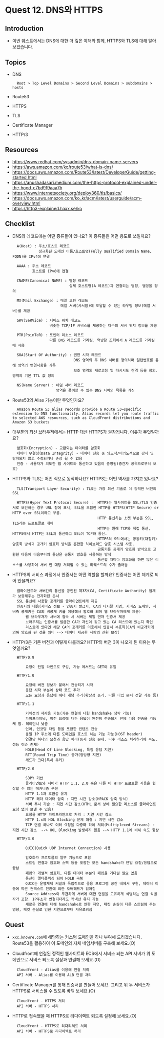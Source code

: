 # Quest 12. DNS와 HTTPS

## Introduction
* 이번 퀘스트에서는 DNS에 대한 더 깊은 이해와 함께, HTTPS와 TLS에 대해 알아보겠습니다.

## Topics
* DNS

        Root > Top Level Domains > Second Level Domains > subdomains > hosts

* Route53
* HTTPS
* TLS
* Certificate Manager
* HTTP/3

## Resources
* https://www.redhat.com/sysadmin/dns-domain-name-servers
* https://aws.amazon.com/ko/route53/what-is-dns/
* https://docs.aws.amazon.com/Route53/latest/DeveloperGuide/getting-started.html
* https://anushadasari.medium.com/the-https-protocol-explained-under-the-hood-c7bd9f9aaa7b
* https://www.internetsociety.org/deploy360/tls/basics/
* https://docs.aws.amazon.com/ko_kr/acm/latest/userguide/acm-overview.html
* https://http3-explained.haxx.se/ko

## Checklist
* DNS의 레코드에는 어떤 종류들이 있나요? 이 종류들은 어떤 용도로 쓰일까요?

        A(Host) : 주소/호스트 레코드
                  정규화된 도메인 이름/호스트명(Fully Qualified Domain Name, FQDN)을 IPv4에 연결

        AAAA : 주소 레코드
               호스트를 IPv6에 연결

        CNAME(Canonical NAME) : 별칭 레코드
                                실제 호스트명(A 레코드)과 연결되는 별칭, 별명을 정의

        MX(Mail Exchange) : 메일 교환 레코드
                            메일 서버(사서함)에 도달할 수 있는 라우팅 정보(메일 서버)를 제공

        SRV(SeRVice) : 서비스 위치 레코드
                       비슷한 TCP/IP 서비스를 제공하는 다수의 서버 위치 정보를 제공

        PTR(PoinTeR) : 포인터 리소스 레코드
                       다른 DNS 레코드를 가리킴. 역방향 조회에서 A 레코드를 가리킬 때 사용

        SOA(Start Of Authority) : 권한 시작 레코드
                                  DNS 영역의 주 DNS 서버를 정의하며 일련번호를 통해 영역의 변경사항을 기록
                                  보조 영역의 새로고침 및 다시시도 간격 등을 정의. 영역의 기본 TTL 값 정의

        NS(Name Server) : 네임 서버 레코드
                          영역을 풀이할 수 있는 DNS 서버의 목록을 가짐

* Route53의 Alias 기능이란 무엇인가요?

        Amazon Route 53 alias records provide a Route 53–specific extension to DNS functionality. Alias records let you route traffic to selected AWS resources, such as CloudFront distributions and Amazon S3 buckets

* 대부분의 최신 브라우저에서는 HTTP 대신 HTTPS가 권장됩니다. 이유가 무엇일까요?

        암호화(Encryption) - 교환되는 데이터를 암호화
        데이터 무결성(Data Integrity) - 데이터 전송 중 의도적/비의도적으로 감지 및 탐지되지 않고 수정되거나 손상 될 수 없음
        인증 - 사용자가 의도한 웹 사이트와 통신하고 있음이 증명됨(중간자 공격으로부터 보호)

* HTTPS와 TLS는 어떤 식으로 동작하나요? HTTPS는 어떤 역사를 가지고 있나요?

        TLS(Transport Layer Security) : TLS는 가장 최신 기술로 더 강력한 버전의 SSL

        HTTPS(Hyper Text Protocol Secure) :  HTTPS는 웹사이트를 SSL/TLS 인증서로 보안하는 경우 URL 창에 표시, SSL을 조합한 HTTP를 HTTPS(HTTP Secure) or HTTP over SSL이라고 부름.
                                             HTTP 통신하는 소켓 부분을 SSL, TLS라는 프로토콜로 대체
                                             HTTP는 원래 TCP와 직접 통신, HTTPS에서 HTTP는 SSL과 통신하고 SSL이 TCP와 통신.
                                             HTTPS의 SSL에서는 공통키(대칭키) 암호화 방식과 공개키 암호화 방식을 혼합한 하이브리드 암호 시스템 사용.
                                             공통키를 공개키 암호화 방식으로 교환한 다음에 다음부터의 통신은 공통키 암호를 사용하는 방식
                                             통신할 때마다 암호화를 하면 많은 리소스를 사용하여 서버 한 대당 처리할 수 있는 리퀘스트의 수가 줄어듬

* HTTPS의 서비스 과정에서 인증서는 어떤 역할을 할까요? 인증서는 어떤 체계로 되어 있을까요?

        클라이언트와 서버간의 통신을 공인된 제3자(CA, Certificate Authority) 업체가 보증해주는 전자화된 문서
        SSL 통신에 사용할 공개키를 클라이언트에게 제공
        인증서의 내용(서비스 정보 - 인증서 발급자, CA의 디지털 서명, 서비스 도메인, 서버측 공개키은 CA의 비공개 키를 이용해서 암호화 되어 웹 브라우저에게 제공)
            웹 브라우저가 서버에 접속 시 서버는 제일 먼저 인증서 제공
            브라우저는 인증서를 발급한 CA가 자신이 갖고 있는 CA 리스트에 있는지 확인
            리스트에 있다면 해당 CA의 공개키를 이용해서 인증서 복호화(CA의 비공개키에 의해 암호화 된 것을 의미 --> 데이터 제공한 사람의 신원 보장)

* HTTP/3은 기존 버전과 어떻게 다를까요? HTTP의 버전 3이 나오게 된 이유는 무엇일까요?

        HTTP/0.9

            요청이 단일 라인으로 구성, 가능 메서드는 GET이 유일

        HTTP/1.0

            요청에 버전 정보가 붙어서 전송되기 시작
            응답 시작 부분에 상태 코드 추가
            모든 요청과 응답에 헤더 개념 추가(확장성 증가, 다른 타입 문서 전달 가능 등)

        HTTP/1.1

            커넥션의 재사용 가능(기존 연결에 대한 handshake 생략 가능)
            파이프라이닝, 이전 요청에 대한 응답이 완전히 전송되기 전에 다음 전송을 가능케 함. 레이턴시 낮춤
            언어, 인코딩 타입 등을 포함한 컨텐츠 전송
            동일 IP 주소에 다른 도메인을 호스트 하는 기능 가능(HOST header)
            연결당 하나의 요청과 응답 처리(동시 전송 문제, 다수 리소스 처리하기에 속도, 성능 이슈 존재)
            HOLB(Head Of Line Blocking, 특정 응답 지연)
            RTT(Round Trip Time) 증가(양방향 지연)
            헤드가 크다(특히 쿠키)

        HTTP/2.0

            SDPY 기반 
            클라이언트와 서버가 HTTP 1.1, 2.0 혹은 다른 비 HTTP 프로토콜 사용을 협상할 수 있는 메커니즘 구현
            HTTP 1.1과 호환성 유지
            HTTP 헤더 데이터 압축 : 지연 시간 감소(HPACK 압축 방식)
            서버 푸시 기술 : 지연 시간 감소(HTML 문서 상에 필요한 리소스를 클라이언트 요청 없이 보낼 수 있음)
            요청을 HTTP 파이프라인으로 처리 : 지연 시간 감소
            HTTP 1.x의 HOL Blocking 문제 해결 : 지연 시간 감소
            TCP 연결 하나로 여러 요청을 다중화 하여 처리(Multiplexed Streams) : 지연 시간 감소  --> HOL Blocking 발생하지 않음 --> HTTP 1.1에 비해 속도 향상

        HTTP/3.0

            QUIC(Quick UDP Internet Connection) 사용

            암호화가 프로토콜의 일부 기능으로 포함
            스트림 연결과 암호화 스펙 등을 포함한 모든 handshake가 단일 요청/응답으로 끝남
            패킷의 개별적 암호화, 다른 데이터 부분의 패킷을 기다릴 필요 없음
            통신이 멀티플렉싱 되어 HOLB 극복
            QUIC는 운영체제 커널과 독립적으로 응용 프로그램 공간 내에서 구현, 데이터 이동에 따른 컨텍스트 전환에 의한 오버헤드가 없어짐
            Source Address와 무관하게 서버에 대한 연결을 고유하게 식별하는 연결 식별자가 포함. IP주소가 변결되더라도 커넥션 유지 가능
            새로운 연결에 대해 handshake로 인한 지연, 패킷 손실이 다른 스트림에 주는 영향, 패킷 손실로 인한 지연으로부터 자유로워짐

## Quest
* `xxx.knowre.com`에 해당하는 커스텀 도메인을 하나 부여해 드리겠습니다. Route53을 활용하여 이 도메인의 자체 네임서버를 구축해 보세요.(O)

* Cloudfront에 연결된 정적인 웹사이트와 ECS에서 서비스 되는 API 서버가 위 도메인으로 서비스 되도록 설정과 연결해 보세요.(O)

        Cloudfront - Alias를 이용해 연결 처리
        API 서버 - Alias를 이용해 ALB 연결 처리

* Certificate Manager를 통해 인증서를 만들어 보세요. 그리고 위 두 서비스가 HTTPS로 서비스될 수 있도록 바꿔 보세요.(O)

        Cloudfront - HTTPS 처리
        API 서버 - HTTPS 처리

* HTTP로 접속했을 때 HTTPS로 리다이렉트 되도록 설정해 보세요.(O)

        Cloudfront - HTTPS로 리다리렉트 처리
        API 서버 - HTTPS로 리다이렉트 처리
